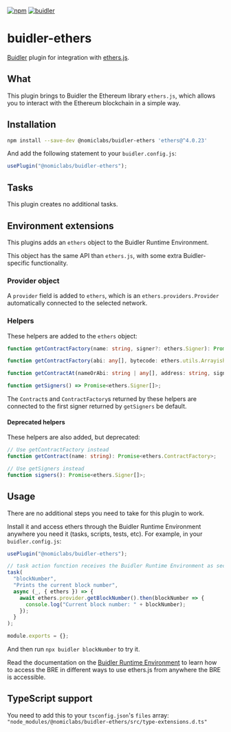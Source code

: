 [![npm](https://img.shields.io/npm/v/@nomiclabs/buidler-ethers.svg)](https://www.npmjs.com/package/@nomiclabs/buidler-ethers)
[![buidler](https://buidler.dev/buidler-plugin-badge.svg?1)](https://buidler.dev)

# buidler-ethers

[Buidler](http://getbuidler.com) plugin for integration with [ethers.js](https://github.com/ethers-io/ethers.js/).

## What

This plugin brings to Buidler the Ethereum library `ethers.js`, which allows you to interact with the Ethereum blockchain in a simple way.

## Installation

```bash
npm install --save-dev @nomiclabs/buidler-ethers 'ethers@^4.0.23'
```

And add the following statement to your `buidler.config.js`:

```js
usePlugin("@nomiclabs/buidler-ethers");
```

## Tasks

This plugin creates no additional tasks.

## Environment extensions

This plugins adds an `ethers` object to the Buidler Runtime Environment.

This object has the same API than `ethers.js`, with some extra Buidler-specific
functionality.

### Provider object

A `provider` field is added to `ethers`, which is an `ethers.providers.Provider`
automatically connected to the selected network.

### Helpers

These helpers are added to the `ethers` object:

```typescript
function getContractFactory(name: string, signer?: ethers.Signer): Promise<ethers.ContractFactory>;

function getContractFactory(abi: any[], bytecode: ethers.utils.Arrayish | string, signer?: ethers.Signer): Promise<ethers.ContractFactory>;

function getContractAt(nameOrAbi: string | any[], address: string, signer?: ethers.Signer): Promise<ethers.Contract>;

function getSigners() => Promise<ethers.Signer[]>;
```

The `Contract`s and `ContractFactory`s returned by these helpers are connected to the first signer returned by `getSigners` be default.

#### Deprecated helpers

These helpers are also added, but deprecated:

```typescript
// Use getContractFactory instead
function getContract(name: string): Promise<ethers.ContractFactory>;

// Use getSigners instead
function signers(): Promise<ethers.Signer[]>;
```

## Usage

There are no additional steps you need to take for this plugin to work.

Install it and access ethers through the Buidler Runtime Environment anywhere you need it (tasks, scripts, tests, etc). For example, in your `buidler.config.js`:

```js
usePlugin("@nomiclabs/buidler-ethers");

// task action function receives the Buidler Runtime Environment as second argument
task(
  "blockNumber",
  "Prints the current block number",
  async (_, { ethers }) => {
    await ethers.provider.getBlockNumber().then(blockNumber => {
      console.log("Current block number: " + blockNumber);
    });
  }
);

module.exports = {};
```

And then run `npx buidler blockNumber` to try it.

Read the documentation on the [Buidler Runtime Environment](https://buidler.dev/advanced/buidler-runtime-environment.html) to learn how to access the BRE in different ways to use ethers.js from anywhere the BRE is accessible.

## TypeScript support

You need to add this to your `tsconfig.json`'s `files` array: `"node_modules/@nomiclabs/buidler-ethers/src/type-extensions.d.ts"`
